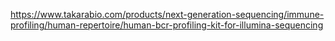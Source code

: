 https://www.takarabio.com/products/next-generation-sequencing/immune-profiling/human-repertoire/human-bcr-profiling-kit-for-illumina-sequencing